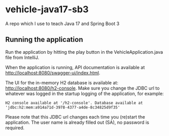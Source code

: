 # vehicle-java17-sb3
A repo which I use to teach Java 17 and Spring Boot 3

## Running the application
Run the application by hitting the play button in the VehicleApplication.java file from IntelliJ.

When the application is running, API documentation is available at [http://localhost:8080/swagger-ui/index.html]().

The UI for the in-memory H2 database is available at: [http://localhost:8080/h2-console](). Make sure you change the JDBC url to whatever was logged in the startup logging of the application, for example:

```
H2 console available at '/h2-console'. Database available at 'jdbc:h2:mem:a914a71d-3978-4377-a4de-8c34825d9f35'
```

Please note that this JDBC url changes each time you (re)start the application. The user name is already filled out (SA), no password is required.
